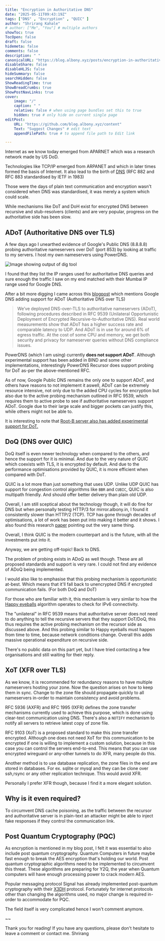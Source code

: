 ```yaml
---
title: "Encryption in Authoritative DNS"
date: "2025-05-11T09:43:19Z"
tags: ["DNS" , "Encryption" , "QUIC" ]
author: "Shrirang Kahale"
# author: ["Me", "You"] # multiple authors
showToc: true
TocOpen: false
draft: false
hidemeta: false
comments: false
description: " "
canonicalURL: "https://blog.albony.xyz/posts/encryption-in-authoritative-dns"
disableShare: false
disableHLJS: false
hideSummary: false
searchHidden: false
ShowReadingTime: true
ShowBreadCrumbs: true
ShowPostNavLinks: true
cover:
    image: "/"
    caption: " "
    relative: false # when using page bundles set this to true
    hidden: true # only hide on current single page
editPost:
    URL: "https://github.com/blog.albony.xyz/content"
    Text: "Suggest Changes" # edit text
    appendFilePath: true # to append file path to Edit link

---
```



Internet as we know today emerged from APARNET which was a research network made by US DoD. 

Technologies like TCP/IP emerged from ARPANET and which in later times formed the basis of Internet. It also lead to the birth of [DNS](https://en.wikipedia.org/wiki/Domain_Name_System#History) (RFC 882 and RFC 883 standardised by IETF in 1983)

Those were the days of plain text communication and encryption wasn't considered when DNS was standardised, it was merely a system which could scale. 

While mechanisms like DoT and DoH exist for encrypted DNS between recursive and stub-resolvers (clients) and are very popular, progress on the authoritative side has been slow.

## ADoT (Authoritative DNS over TLS)



A few days ago I unearthed evidence of Google's Public DNS (8.8.8.8) probing authoritative nameservers over DoT (port 853) by looking at traffic to my servers. I host my own nameservers using PowerDNS.

![Image showing output of dig tool](/image_2025-05-11T09-39-18Z.png)

I found that they list the IP ranges used for authoritative DNS queries and sure enough the traffic I saw on my end matched with their Mumbai IP range used for Google DNS. 

After a bit more digging I came across this [blogpost](https://security.googleblog.com/2024/03/) which mentions Google DNS adding support for ADoT (Authoritative DNS over TLS) 

>  We’ve deployed DNS-over-TLS to authoritative nameservers (ADoT), following procedures described in RFC 9539 (Unilateral Opportunistic Deployment of Encrypted Recursive-to-Authoritative DNS). 
 Real world measurements show that ADoT has a higher success rate and comparable latency to UDP. And ADoT is in use for around 6% of egress traffic. At the cost of some CPU and memory, we get both security and privacy for nameserver queries without DNS compliance issues.

PowerDNS (which I am using) currently **does not support ADoT**. Although experimental support has been added in BIND and some other implementations, interestingly PowerDNS Recursor does support probing for DoT as-per the above-mentioned RFC.

As of now, Google Public DNS remains the only one to support ADoT, and others have reasons to not implement it aswell, ADoT can be extremely resource intensive, not only due to the added CPU cycles for encryption but also due to the active probing mechanism outlined in RFC 9539, which requires them to active probe to see if authoritative nameservers support ADoT. Google due to their large scale and bigger pockets can justify this, while others might not be able to. 

It is interesting to note that [Root-B server also has added experimental support for DoT. ](https://b.root-servers.org/news/2023/02/28/tls.html)


## DoQ (DNS over QUIC)

 DoQ itself is even newer technology when compared to the others, and hence the support for it is minimal. 
And due to the very nature of QUIC which coexists with TLS, it is encrypted by default. And due to the performance optimisations provided by QUIC, it is more efficient when compared with DoT. 
 
QUIC is a lot more than just something that uses UDP. Unlike UDP QUIC has support for congestion control algorithms like `BBR` and `CUBIC`, QUIC is also multipath friendly. And should offer better delivery than plain old UDP. 

Overall, I am still sceptical about the technology though, it will do fine for DNS but when personally testing HTTP/3 for mirror.albony.in, I found it consistently slower than HTTP/2 (TCP). TCP has gone through decades of optimisations, a lot of work has been put into making it better and it shows. I also found this research [paper](https://arxiv.org/pdf/2310.09423) pointing out the very same thing.

Overall, I think QUIC is the modern counterpart and is the future, with all the investments put into it. 

Anyway, we are getting off-topic! Back to DNS. 

The problem of probing exists in ADoQ as well though. These are all proposed standards and support is very rare. I could not find any evidence of ADoQ being implemented.

I would also like to emphasise that this probing mechanism is opportunistic at-best. Which means that it'll fall back to unencrypted DNS if encrypted communication fails.  (For both DoQ and DoT)

For those who are familiar with it, this mechanism is very similar to how the [Happy eyeballs](https://en.wikipedia.org/wiki/Happy_Eyeballs) algorithm operates to check for IPv6 connectivity. 

The "unilateral" in  RFC 9539 means that authoritative server does not need to do anything to tell the recursive servers that they support DoT/DoQ, this thus requires the active probing mechanism on the recursor side as discussed above.  And this probing similar to Happy eyeballs must happen from time to time, because network conditions change. Overall this adds massive operational expenditure on recursive side. 

There's no public data on this part yet, but I have tried contacting a few organisations and still waiting for their reply. 

## XoT (XFR over TLS)

As we know, it is recommended for redundancy reasons to have multiple nameservers hosting your zone. 
Now the question arises on how to keep them in sync. Change to the zone file should propagate quickly to all nameservers in-order to maintain consistency and avoid problems. 

RFC 5936 (AXFR) and RFC 1995 (IXFR) defines the zone transfer mechanisms currently used to achieve this purpose, which is done using clear-text communication using DNS. 
There's also a `NOTIFY` mechanism to notify all servers to retrieve latest copy of zone file. 

RFC 9103 (XoT) is a proposed standard to make this zone transfer encrypted. Although one does not need XoT for this communication to be encrypted if one is willing to implement a custom solution, because in this case you can control the servers end-to-end.
This means that you can use encrypted wireguard or any-other tunnels to do XFR, many people do this. 

Another method is to use database replication, the zone files in the end are stored in databases. For ex. sqlite or mysql and they can be clone over ssh,rsync or any other replication technique. This would avoid XFR. 

Personally I prefer XFR though, because I find it a more elegant solution. 

## Why is it even required?

To circumvent DNS cache poisoning, as the traffic between the recursor and authoritative server is in plain-text an attacker might be able to inject fake responses if they control the communication link. 

## Post Quantum Cryptography (PQC)

As encryption is mentioned in my blog post, I felt it was essential to also include post quantum cryptography. Quantum Computers in future maybe fast enough to break the AES encryption that's holding our world. Post quantum cryptographic algorithms need to be implemented to circumvent this threat. These algorithms are preparing for Y2Q, the year when Quantum computers will have enough processing power to crack modern AES. 

Popular messaging protocol Signal has already implemented post-quantum cryptography with their [X3DH](https://signal.org/docs/specifications/x3dh/) protocol. Fortunately for internet protocols other than changing the algorithms used, no major change is required in-order to accommodate for PQC.

The field itself is very complicated hence I won't comment anymore. 


~~ 

Thank you for reading! 
If you have any questions, please don't hesitate to leave a comment or contact me.
Shrirang




